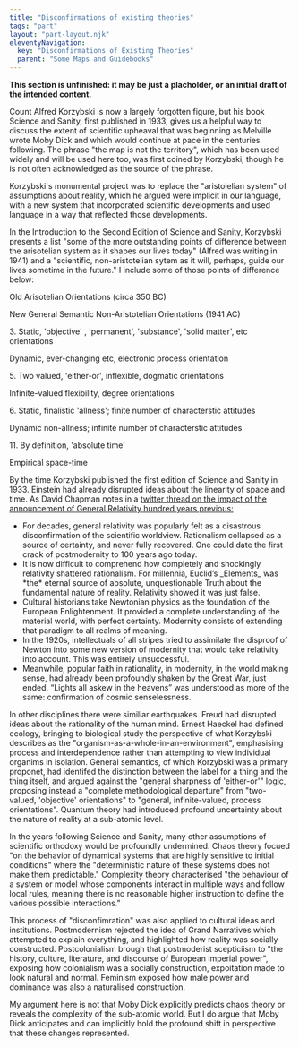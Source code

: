 ```yaml
---
title: "Disconfirmations of existing theories"
tags: "part"
layout: "part-layout.njk"
eleventyNavigation:
  key: "Disconfirmations of Existing Theories"
  parent: "Some Maps and Guidebooks"
---
```


**This section is unfinished: it may be just a placholder, or an initial draft of the intended content.**

Count Alfred Korzybski is now a largely forgotten figure, but his book Science and Sanity, first published in 1933, gives us a helpful way to discuss the extent of scientific upheaval that was beginning as Melville wrote Moby Dick and which would continue at pace in the centuries following. The phrase "the map is not the territory", which has been used widely and will be used here too, was first coined by Korzybski, though he is not often acknowledged as the source of the phrase.

Korzybski's monumental project was to replace the "aristolelian system" of assumptions about reality, which he argued were implicit in our language, with a new system that incorporated scientific developments and used language in a way that reflected those developments.

In the Introduction to the Second Edition of Science and Sanity, Korzybski presents a list "some of the more outstanding points of difference between the arisotelian system as it shapes our lives today" (Alfred was writing in 1941) and a "scientific, non-aristotelian sytem as it will, perhaps, guide our lives sometime in the future." I include some of those points of difference below:

Old Arisotelian Orientations (circa 350 BC)

New General Semantic Non-Aristotelian Orientations (1941 AC)

3\. Static, 'objective' , 'permanent', 'substance', 'solid matter', etc orientations

Dynamic, ever-changing etc, electronic process orientation

5\. Two valued, 'either-or', inflexible, dogmatic orientations

Infinite-valued flexibility, degree orientations

6\. Static, finalistic 'allness'; finite number of characterstic attitudes

Dynamic non-allness; infinite number of characterstic attitudes

11\. By definition, 'absolute time'

Empirical space-time

By the time Korzybski published the first edition of Science and Sanity in 1933. Einstein had already disrupted ideas about the linearity of space and time. As David Chapman notes in a [twitter thread on the impact of the announcement of General Relativity hundred years previous:](https://twitter.com/Meaningness/status/1193575718854152192)

*   For decades, general relativity was popularly felt as a disastrous disconfirmation of the scientific worldview. Rationalism collapsed as a source of certainty, and never fully recovered. One could date the first crack of postmodernity to 100 years ago today.
*   It is now difficult to comprehend how completely and shockingly relativity shattered rationalism. For millennia, Euclid’s \_Elements\_ was \*the\* eternal source of absolute, unquestionable Truth about the fundamental nature of reality. Relativity showed it was just false.
*   Cultural historians take Newtonian physics as the foundation of the European Enlightenment. It provided a complete understanding of the material world, with perfect certainty. Modernity consists of extending that paradigm to all realms of meaning.
*   In the 1920s, intellectuals of all stripes tried to assimilate the disproof of Newton into some new version of modernity that would take relativity into account. This was entirely unsuccessful.
*   Meanwhile, popular faith in rationality, in modernity, in the world making sense, had already been profoundly shaken by the Great War, just ended. “Lights all askew in the heavens” was understood as more of the same: confirmation of cosmic senselessness.

In other disciplines there were similiar earthquakes. Freud had disrupted ideas about the rationality of the human mind. Ernest Haeckel had defined ecology, bringing to biological study the perspective of what Korzybski describes as the "organism-as-a-whole-in-an-environment", emphasising process and interdependence rather than attempting to view individual organims in isolation. General semantics, of which Korzybski was a primary proponet, had identifed the distinction between the label for a thing and the thing itself, and argued against the "general sharpness of 'either-or'" logic, proposing instead a "complete methodological departure" from "two-valued, 'objective' orientations" to "general, infinite-valued, process orientations". Quantum theory had introduced profound uncertainty about the nature of reality at a sub-atomic level.

In the years following Science and Sanity, many other assumptions of scientific orthodoxy would be profoundly undermined. Chaos theory focued "on the behavior of dynamical systems that are highly sensitive to initial conditions" where the "deterministic nature of these systems does not make them predictable." Complexity theory characterised "the behaviour of a system or model whose components interact in multiple ways and follow local rules, meaning there is no reasonable higher instruction to define the various possible interactions."

This process of "disconfimration" was also applied to cultural ideas and institutions. Postmodernism rejected the idea of Grand Narratives which attempted to explain everything, and highlighted how reality was socially constructed. Postcolonialism brough that postmoderist scepticiism to "the history, culture, literature, and discourse of European imperial power", exposing how colonialism was a socially construction, expoitation made to look natural and normal. Feminism exposed how male power and dominance was also a naturalised construction.

My argument here is not that Moby Dick explicitly predicts chaos theory or reveals the complexity of the sub-atomic world. But I do argue that Moby Dick anticipates and can implicitly hold the profound shift in perspective that these changes represented.